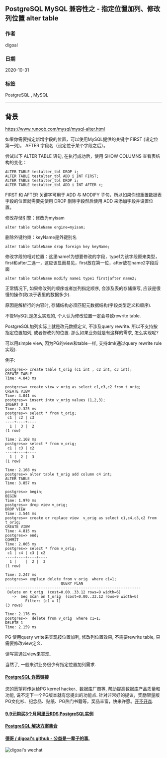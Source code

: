 ## PostgreSQL MySQL 兼容性之 - 指定位置加列、修改列位置 alter table     
                                        
### 作者                                        
digoal                                        
                                        
### 日期                                        
2020-10-31                                        
                                        
### 标签                                        
PostgreSQL , MySQL                                    
                                        
----                                        
                                        
## 背景                 
https://www.runoob.com/mysql/mysql-alter.html    
    
如果你需要指定新增字段的位置，可以使用MySQL提供的关键字 FIRST (设定位第一列)， AFTER 字段名（设定位于某个字段之后）。    
    
尝试以下 ALTER TABLE 语句, 在执行成功后，使用 SHOW COLUMNS 查看表结构的变化：    
    
```    
ALTER TABLE testalter_tbl DROP i;    
ALTER TABLE testalter_tbl ADD i INT FIRST;    
ALTER TABLE testalter_tbl DROP i;    
ALTER TABLE testalter_tbl ADD i INT AFTER c;    
```    
    
FIRST 和 AFTER 关键字可用于 ADD 与 MODIFY 子句，所以如果你想重置数据表字段的位置就需要先使用 DROP 删除字段然后使用 ADD 来添加字段并设置位置。    
    
修改存储引擎：修改为myisam    
    
```    
alter table tableName engine=myisam;    
```    
    
删除外键约束：keyName是外键别名    
    
```    
alter table tableName drop foreign key keyName;    
```    
    
修改字段的相对位置：这里name1为想要修改的字段，type1为该字段原来类型，first和after二选一，这应该显而易见，first放在第一位，after放在name2字段后面    
    
```    
alter table tableName modify name1 type1 first|after name2;    
```    
    
正常情况下, 如果修改列的顺序或者加列指定顺序, 会涉及表的存储重写, 应该是很慢的操作(取决于表里的数据多少).     
    
原因是解析行的内容时, 存储结构必须匹配元数据结构(字段类型定义和顺序).     
    
不管MySQL是怎么实现的, 个人认为修改位置一定会导致rewrite table.    
    
PostgreSQL加列实际上就是改元数据定义, 不涉及query rewrite. 所以不支持按指定位置加列, 或者修改列的位置. 那么如果业务就是有这样的需求, 怎么实现呢?    
    
可以用simple view, 因为PG的view和table一样, 支持dml(通过query rewrite rule实现).     
    
例子:    
    
```    
postgres=> create table t_orig (c1 int , c2 int, c3 int);    
CREATE TABLE    
Time: 4.843 ms    
    
postgres=> create view v_orig as select c1,c3,c2 from t_orig;    
CREATE VIEW    
Time: 4.041 ms    
postgres=> insert into v_orig values (1,2,3);    
INSERT 0 1    
Time: 2.325 ms    
postgres=> select * from t_orig;    
 c1 | c2 | c3     
----+----+----    
  1 |  3 |  2    
(1 row)    
    
Time: 2.168 ms    
postgres=> select * from v_orig;    
 c1 | c3 | c2     
----+----+----    
  1 |  2 |  3    
(1 row)    
    
Time: 2.168 ms    
postgres=> alter table t_orig add column c4 int;    
ALTER TABLE    
Time: 3.857 ms    
    
postgres=> begin;    
BEGIN    
Time: 1.970 ms    
postgres=> drop view v_orig;    
DROP VIEW    
Time: 3.544 ms    
postgres=> create or replace view  v_orig as select c1,c4,c3,c2 from t_orig;    
CREATE VIEW    
Time: 4.815 ms    
postgres=> end;    
COMMIT    
Time: 2.005 ms    
postgres=> select * from v_orig;    
 c1 | c4 | c3 | c2     
----+----+----+----    
  1 |    |  2 |  3    
(1 row)    
    
Time: 2.247 ms    
postgres=> explain delete from v_orig  where c1=1;    
                         QUERY PLAN                              
-------------------------------------------------------------    
 Delete on t_orig  (cost=0.00..33.12 rows=9 width=6)    
   ->  Seq Scan on t_orig  (cost=0.00..33.12 rows=9 width=6)    
         Filter: (c1 = 1)    
(3 rows)    
    
Time: 2.176 ms    
postgres=>  delete from v_orig  where c1=1;    
DELETE 1    
Time: 2.159 ms    
```    
    
PG 使用query write来实现按位置加列, 修改列位置效果, 不需要rewrite table, 只需要修改view定义.     
    
读写需通过view来实现.     
      
当然了, 一般来讲业务很少有指定位置加列需求.  
   
  
#### [PostgreSQL 许愿链接](https://github.com/digoal/blog/issues/76 "269ac3d1c492e938c0191101c7238216")
您的愿望将传达给PG kernel hacker、数据库厂商等, 帮助提高数据库产品质量和功能, 说不定下一个PG版本就有您提出的功能点. 针对非常好的提议，奖励限量版PG文化衫、纪念品、贴纸、PG热门书籍等，奖品丰富，快来许愿。[开不开森](https://github.com/digoal/blog/issues/76 "269ac3d1c492e938c0191101c7238216").  
  
  
#### [9.9元购买3个月阿里云RDS PostgreSQL实例](https://www.aliyun.com/database/postgresqlactivity "57258f76c37864c6e6d23383d05714ea")
  
  
#### [PostgreSQL 解决方案集合](https://yq.aliyun.com/topic/118 "40cff096e9ed7122c512b35d8561d9c8")
  
  
#### [德哥 / digoal's github - 公益是一辈子的事.](https://github.com/digoal/blog/blob/master/README.md "22709685feb7cab07d30f30387f0a9ae")
  
  
![digoal's wechat](../pic/digoal_weixin.jpg "f7ad92eeba24523fd47a6e1a0e691b59")
  
